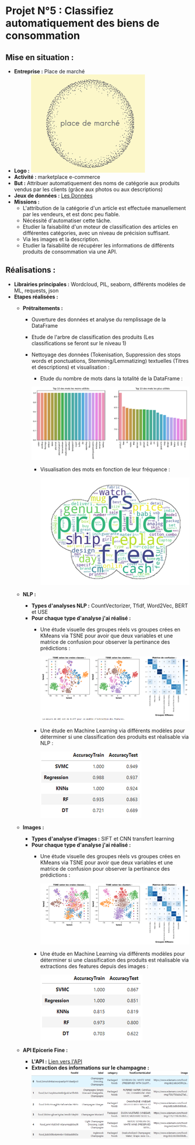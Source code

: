 # Projet N°5 : Classifiez automatiquement des biens de consommation

## Mise en situation :
- **Entreprise :** Place de marché
- **Logo :** ![Logo](PhotosReadme/LogoP5.png)
- **Activité :**  marketplace e-commerce
- **But :** Attribuer automatiquement des noms de catégorie aux produits vendus par les clients (grâce aux photos ou aux descriptions)
- **Jeux de données :** [Les Données](https://s3-eu-west-1.amazonaws.com/static.oc-static.com/prod/courses/files/Parcours_data_scientist/Projet+-+Textimage+DAS+V2/Dataset+projet+pre%CC%81traitement+textes+images.zip)
- **Missions :**
    - L'attribution de la catégorie d'un article est effectuée manuellement par les vendeurs, et est donc peu fiable.
    - Nécéssité d'automatiser cette tâche.
    - Etudier la faisabilité d'un moteur de classification des articles en différentes catégories, avec un niveau de précision suffisant.
    - Via les images et la description.
    - Etudier la faisabilité de récupérer les informations de différents produits de consommation via une API.

## Réalisations :
- **Librairies principales :** Wordcloud, PIL, seaborn, différents modèles de ML, requests, json
- **Etapes réalisées :**
    - **Prétraitements :**
        - Ouverture des données et analyse du remplissage de la DataFrame
        - Etude de l'arbre de classification des produits (Les classifications se feront sur le niveau 1)
        - Nettoyage des données (Tokenisation, Suppression des stops words et ponctuations, Stemming/Lemmatizing) textuelles (Titres et descriptions) et visualisation :
            - Etude du nombre de mots dans la totalité de la DataFrame :
         
            ![TopFlop](PhotosReadme/TopFlopWords.png)
            - Visualisation des mots en fonction de leur fréquence :
         
              ![Nuage](PhotosReadme/nuages.png)
    - **NLP :**
        - **Types d'analyses NLP :** CountVectorizer, Tfidf, Word2Vec, BERT et USE
        - **Pour chaque type d'analyse j'ai réalisé :**
            - Une étude visuelle des groupes réels vs groupes crées en KMeans via TSNE pour avoir que deux variables et une matrice de confusion pour observer la pertinance des prédictions :
         
              ![GraphsNLP](PhotosReadme/GraphiquesNLP.png)
            - Une étude en Machine Learning via différents modèles pour déterminer si une classification des produits est réalisable via NLP :
         
              ![MLNLP](PhotosReadme/MLNLP.png)
         
    - **Images :**
        - **Types d'analyse d'images :** SIFT et CNN transfert learning
        - **Pour chaque type d'analyse j'ai réalisé :**
            - Une étude visuelle des groupes réels vs groupes crées en KMeans via TSNE pour avoir que deux variables et une matrice de confusion pour observer la pertinance des prédictions :
              
              ![GraphsImages](PhotosReadme/GraphiquesImages.png)
            - Une étude en Machine Learning via différents modèles pour déterminer si une classification des produits est réalisable via extractions des features depuis des images :
         
              ![MLImages](PhotosReadme/MLImages.png)

    - **API Epicerie Fine :**
        - **L'API :** [Lien vers l'API](https://rapidapi.com/edamam/api/edamam-food-and-grocery-database)
        - **Extraction des informations sur le champagne :**
          ![Champagne](PhotosReadme/APIChampagne.png)

